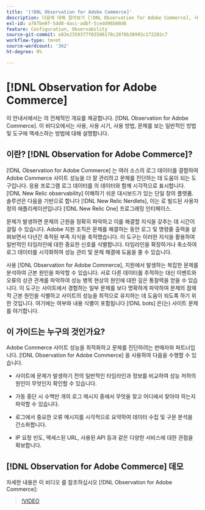 ```yaml
---
title: '[!DNL Observation for Adobe Commerce]'
description: 다음에 대해 알아보기 [!DNL Observation for Adobe Commerce], 사용 시기 및 액세스 방법.
exl-id: a787be0f-5dd8-4acc-adbf-5cedd96b08d6
feature: Configuration, Observability
source-git-commit: e83e2359377f03506178c28f8b30993c172282c7
workflow-type: tm+mt
source-wordcount: '362'
ht-degree: 0%

---
```


# [!DNL Observation for Adobe Commerce]

이 안내서에서는 의 전체적인 개요를 제공합니다. [!DNL Observation for Adobe Commerce]. 이 비디오에서는 사용, 사용 시기, 사용 방법, 문제를 보는 일반적인 방법 및 도구에 액세스하는 방법에 대해 설명합니다.

## 이란? [!DNL Observation for Adobe Commerce]?

[!DNL Observation for Adobe Commerce] 는 여러 소스의 로그 데이터를 결합하여 Adobe Commerce 사이트 성능을 더 잘 관리하고 문제를 진단하는 데 도움이 되는 도구입니다. 응용 프로그램 로그 데이터를 의 데이터와 함께 시각적으로 표시합니다. [!DNL New Relic observability] 이해하기 쉬운 대시보드가 있는 단일 창의 플랫폼. 솔루션은 다음을 기반으로 합니다 [!DNL New Relic Nerdlets], 이는 로 빌드된 사용자 정의 애플리케이션입니다 [!DNL New Relic One] 프로그래밍 인터페이스.

문제가 발생하면 문제의 근원을 정확히 파악하고 이를 해결할 지식을 갖추는 데 시간이 걸릴 수 있습니다. Adobe 지원 조직은 문제를 해결하는 동안 로그 및 명령줄 출력을 살펴보면서 다년간 축적된 부족 지식을 축적했습니다. 이 도구는 이러한 지식을 활용하여 일반적인 타임라인에 대한 중요한 신호를 식별합니다. 타임라인을 확장하거나 축소하여 로그 데이터를 시각화하여 성능 관리 및 문제 해결에 도움을 줄 수 있습니다.

사용 [!DNL Observation for Adobe Commerce], 지원에서 발생하는 복잡한 문제를 분석하여 근본 원인을 파악할 수 있습니다. 서로 다른 데이터를 추적하는 대신 이벤트와 오류의 상관 관계를 파악하여 성능 병목 현상의 원인에 대한 깊은 통찰력을 얻을 수 있습니다. 이 도구는 사이트에서 경험하는 일부 문제를 보다 명확하게 파악하여 문제의 잠재적 근본 원인을 식별하고 사이트의 성능을 최적으로 유지하는 데 도움이 되도록 하기 위한 것입니다. 여기에는 여부와 내용 식별이 포함됩니다 [!DNL bots] 은(는) 사이트 문제를 야기합니다.

## 이 가이드는 누구의 것인가요?

Adobe Commerce 사이트 성능을 최적화하고 문제를 진단하려는 판매자와 파트너입니다. [!DNL Observation for Adobe Commerce] 을 사용하여 다음을 수행할 수 있습니다.

* 사이트에 문제가 발생하기 전의 일반적인 타임라인과 정보를 비교하여 성능 저하의 원인이 무엇인지 확인할 수 있습니다.

* 가동 중단 시 수백만 개의 로그 메시지 중에서 무엇을 찾고 어디에서 찾아야 하는지 파악할 수 있습니다.

* 로그에서 중요한 오류 메시지를 시각적으로 요약하여 데이터 수집 및 구문 분석을 간소화합니다.

* IP 요청 빈도, 액세스된 URL, 사용된 API 등과 같은 다양한 서비스에 대한 관점을 확보합니다.

## [!DNL Observation for Adobe Commerce] 데모

자세한 내용은 이 비디오 를 참조하십시오 [!DNL Observation for Adobe Commerce]:

>[!VIDEO](https://video.tv.adobe.com/v/344444?quality=12)
